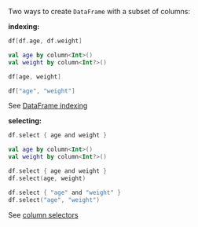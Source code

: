 [//]: # (title: Select columns)

<!---IMPORT org.jetbrains.kotlinx.dataframe.samples.api.Access-->

Two ways to create `DataFrame` with a subset of columns:

**indexing:**

<!---FUN getColumnsByName-->
<tabs>
<tab title="Properties">

```kotlin
df[df.age, df.weight]
```

</tab>
<tab title="Accessors">

```kotlin
val age by column<Int>()
val weight by column<Int?>()

df[age, weight]
```

</tab>
<tab title="Strings">

```kotlin
df["age", "weight"]
```

</tab></tabs>
<!---END-->

See [DataFrame indexing](indexing.md)

**selecting:**

<!---FUN select-->
<tabs>
<tab title="Properties">

```kotlin
df.select { age and weight }
```

</tab>
<tab title="Accessors">

```kotlin
val age by column<Int>()
val weight by column<Int?>()

df.select { age and weight }
df.select(age, weight)
```

</tab>
<tab title="Strings">

```kotlin
df.select { "age" and "weight" }
df.select("age", "weight")
```

</tab></tabs>
<!---END-->

See [column selectors](ColumnSelectors.md)
